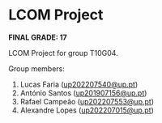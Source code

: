 # LCOM Project


**FINAL GRADE: 17**

LCOM Project for group T10G04.

Group members:

1. Lucas Faria (up202207540@up.pt)
2. António Santos (up201907156@up.pt)
3. Rafael Campeão (up202207553@up.pt)
4. Alexandre Lopes (up202207015@up.pt)


